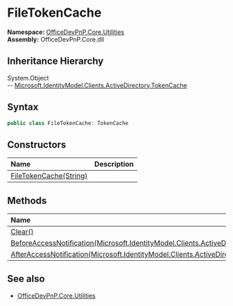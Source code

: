 # FileTokenCache
  

**Namespace:** [OfficeDevPnP.Core.Utilities](OfficeDevPnP.Core.Utilities.md)  
**Assembly:** OfficeDevPnP.Core.dll  
## Inheritance Hierarchy
System.Object  
-- [Microsoft.IdentityModel.Clients.ActiveDirectory.TokenCache](Microsoft.IdentityModel.Clients.ActiveDirectory.TokenCache.md)
## Syntax
```C#
public class FileTokenCache: TokenCache
```
## Constructors
|**Name**|**Description**|
|:-----|:-----|
| [FileTokenCache(String)](OfficeDevPnP.Core.Utilities.FileTokenCache.Constructor1details.md) | 
## Methods
|**Name**|**Description**|
|:-----|:-----|
| [Clear()](OfficeDevPnP.Core.Utilities.FileTokenCache.Clear.md) | 
| [BeforeAccessNotification(Microsoft.IdentityModel.Clients.ActiveDirectory.TokenCacheNotificationArgs)](OfficeDevPnP.Core.Utilities.FileTokenCache.BeforeAccessNotificationMicrosoft.IdentityModel.Clients.ActiveDirectory.TokenCacheNotificationArgs.md) | 
| [AfterAccessNotification(Microsoft.IdentityModel.Clients.ActiveDirectory.TokenCacheNotificationArgs)](OfficeDevPnP.Core.Utilities.FileTokenCache.AfterAccessNotificationMicrosoft.IdentityModel.Clients.ActiveDirectory.TokenCacheNotificationArgs.md) | 
## See also
- [OfficeDevPnP.Core.Utilities](OfficeDevPnP.Core.Utilities.md)
